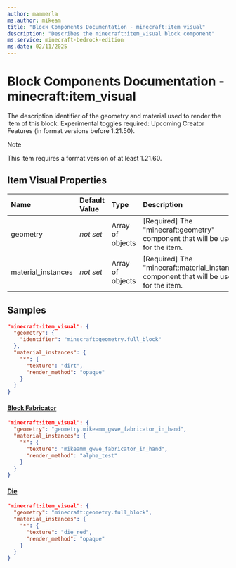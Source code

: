 ```yaml
---
author: mammerla
ms.author: mikeam
title: "Block Components Documentation - minecraft:item_visual"
description: "Describes the minecraft:item_visual block component"
ms.service: minecraft-bedrock-edition
ms.date: 02/11/2025 
---
```


# Block Components Documentation - minecraft:item_visual

The description identifier of the geometry and material used to render the item of this block.
Experimental toggles required: Upcoming Creator Features (in format versions before 1.21.50).

> [!Note]
> This item requires a format version of at least 1.21.60.


## Item Visual Properties

|Name       |Default Value |Type |Description |Example Values |
|:----------|:-------------|:----|:-----------|:------------- |
| geometry | *not set* | Array of objects | [Required] The "minecraft:geometry" component that will be used for the item. | Block Fabricator: `"geometry.mikeamm_gwve_fabricator_in_hand"`, Die: `"minecraft:geometry.full_block"` | 
| material_instances | *not set* | Array of objects | [Required] The "minecraft:material_instances" component that will be used for the item. | Block Fabricator: `{"*":{"texture":"mikeamm_gwve_fabricator_in_hand","render_method":"alpha_test"}}`, Die: `{"*":{"texture":"die_red","render_method":"opaque"}}` | 

## Samples


```json
"minecraft:item_visual": {
  "geometry": {
    "identifier": "minecraft:geometry.full_block"
  },
  "material_instances": {
    "*": {
      "texture": "dirt",
      "render_method": "opaque"
    }
  }
}
```

#### [Block Fabricator](https://github.com/microsoft/minecraft-samples/tree/main/casual_creator/gray_wave/behavior_packs/mikeamm_gwve/blocks/fabricator.block.json)


```json
"minecraft:item_visual": {
  "geometry": "geometry.mikeamm_gwve_fabricator_in_hand",
  "material_instances": {
    "*": {
      "texture": "mikeamm_gwve_fabricator_in_hand",
      "render_method": "alpha_test"
    }
  }
}
```

#### [Die](https://github.com/microsoft/minecraft-samples/tree/main/custom_blocks/behavior_packs/custom_blocks/blocks/die.json)


```json
"minecraft:item_visual": {
  "geometry": "minecraft:geometry.full_block",
  "material_instances": {
    "*": {
      "texture": "die_red",
      "render_method": "opaque"
    }
  }
}
```
